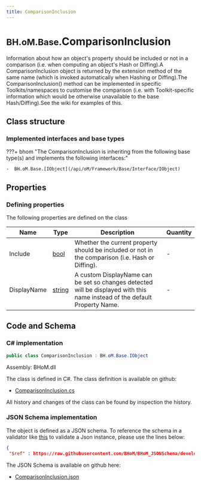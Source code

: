 ```yaml
---
title: ComparisonInclusion
---
```


# <small>BH.oM.Base.</small>**ComparisonInclusion**

Information about how an object's property should be included or not in a comparison (i.e. when computing an object's Hash or Diffing).A ComparisonInclusion object is returned by the extension method of the same name (which is invoked automatically when Hashing or Diffing).The ComparisonInclusion() method can be implemented in specific Toolkits/namespaces to customise the comparison (i.e. with Toolkit-specific information which would be otherwise unavailable to the base Hash/Diffing).See the wiki for examples of this.

## Class structure

### Implemented interfaces and base types

???+ bhom "The ComparisonInclusion is inheriting from the following base type(s) and implements the following interfaces:"

    -  BH.oM.Base.[IObject](/api/oM/Framework/Base/Interface/IObject)


## Properties



### Defining properties

The following properties are defined on the class

| Name             | Type             | Description      | Quantity         |
|------------------|------------------|------------------|------------------|
| Include | [bool](https://learn.microsoft.com/en-us/dotnet/api/System.Boolean?view=netstandard-2.0) | Whether the current property should be included or not in the comparison (i.e. Hash or Diffing). | - |
| DisplayName | [string](https://learn.microsoft.com/en-us/dotnet/api/System.String?view=netstandard-2.0) | A custom DisplayName can be set so changes detected will be displayed with this name instead of the default Property Name. | - |


## Code and Schema

### C# implementation

``` C# title="C#"
public class ComparisonInclusion : BH.oM.Base.IObject
```

Assembly: BHoM.dll

The class is defined in C#. The class definition is available on github:

- [ComparisonInclusion.cs](https://github.com/BHoM/BHoM/blob/develop/BHoM/ComparisonInclusion.cs)

All history and changes of the class can be found by inspection the history.
### JSON Schema implementation

The object is defined as a JSON schema. To reference the schema in a validator like [this](https://www.jsonschemavalidator.net/) to validate a Json instance, please use the lines below:

``` json title="JSON Schema"
{
 "$ref" : https://raw.githubusercontent.com/BHoM/BHoM_JSONSchema/develop/BHoM/ComparisonInclusion.json}
```

The JSON Schema is available on github here:

- [ComparisonInclusion.json](https://github.com/BHoM/BHoM_JSONSchema/blob/develop/BHoM/ComparisonInclusion.json)
